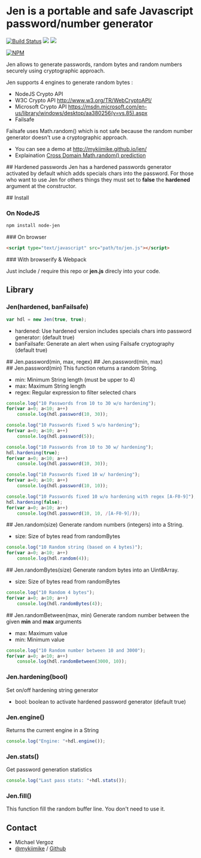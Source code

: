 # Jen is a portable and safe Javascript password/number generator

[![Build Status](https://travis-ci.org/mykiimike/jen.svg)](https://travis-ci.org/mykiimike/jen)
[![][gt-issues]][gt-issues]
[![][gt-licence]][gt-licence]

[![NPM](https://nodei.co/npm/node-jen.png?downloads)](https://nodei.co/npm/node-jen/)

Jen allows to generate passwords, random bytes and random numbers securely using cryptographic approach.

Jen supports 4 engines to generate random bytes :
* NodeJS Crypto API
* W3C Crypto API http://www.w3.org/TR/WebCryptoAPI/
* Microsoft Crypto API https://msdn.microsoft.com/en-us/library/windows/desktop/aa380256(v=vs.85).aspx
* Failsafe

Failsafe uses Math.random() which is not safe because the random number generator doesn't use a
cryptographic approach.   

* You can see a demo at http://mykiimike.github.io/jen/
* Explaination [Cross Domain Math.random() prediction](http://ifsec.blogspot.fr/2012/05/cross-domain-mathrandom-prediction.html)

## Hardened passwords
Jen has a hardened passwords generator activated by default which adds specials chars into the password.
For those who want to use Jen for others things they must set to **false** the **hardened**
argument at the constructor.

## Install

### On NodeJS
```bash
npm install node-jen
```

### On browser
```html
<script type="text/javascript" src="path/to/jen.js"></script>
```

### With browserify & Webpack

Just include / require this repo or **jen.js** direcly into your code.

## Library

### Jen(hardened, banFailsafe)
```js
var hdl = new Jen(true, true);
```
* hardened: Use hardened version includes specials chars into password generator: (default true)
* banFailsafe: Generate an alert when using Failsafe cryptography (default true)

## Jen.password(min, max, regex)
## Jen.password(min, max)
## Jen.password(min)
This function returns a random String.

* min: Minimum String length (must be upper to 4)
* max: Maximum String length
* regex: Regular expression to filter selected chars

```js
console.log("10 Passwords from 10 to 30 w/o hardening");
for(var a=0; a<10; a++)
	console.log(hdl.password(10, 30));

console.log("10 Passwords fixed 5 w/o hardening");
for(var a=0; a<10; a++)
	console.log(hdl.password(5));

console.log("10 Passwords from 10 to 30 w/ hardening");
hdl.hardening(true);
for(var a=0; a<10; a++)
	console.log(hdl.password(10, 30));

console.log("10 Passwords fixed 10 w/ hardening");
for(var a=0; a<10; a++)
	console.log(hdl.password(10, 10));

console.log("10 Passwords fixed 10 w/o hardening with regex [A-F0-9]");
hdl.hardening(false);
for(var a=0; a<10; a++)
	console.log(hdl.password(10, 10, /[A-F0-9]/));
```

## Jen.random(size)
Generate random numbers (integers) into a String.

* size: Size of bytes read from randomBytes

```js
console.log("10 Random string (based on 4 bytes)");
for(var a=0; a<10; a++)
	console.log(hdl.random(4));
```

## Jen.randomBytes(size)
Generate random bytes into an Uint8Array.

* size: Size of bytes read from randomBytes

```js
console.log("10 Random 4 bytes");
for(var a=0; a<10; a++)
	console.log(hdl.randomBytes(4));
```

## Jen.randomBetween(max, min)
Generate random number between the given **min** and **max** arguments

* max: Maximum value
* min: Minimum value

```js
console.log("10 Random number between 10 and 3000");
for(var a=0; a<10; a++)
	console.log(hdl.randomBetween(3000, 10));
```

### Jen.hardening(bool)
Set on/off hardening string generator

* bool: boolean to activate hardened password generator (default true)

### Jen.engine()
Returns the current engine in a String
```js
console.log("Engine: "+hdl.engine());
```

### Jen.stats()
Get password generation statistics
```js
console.log("Last pass stats: "+hdl.stats());
```

### Jen.fill()
This function fill the random buffer line. You don't need to use it.

## Contact

* Michael Vergoz
* [@mykiimike](https://twitter.com/mykiimike) / [Github](https://github.com/mykiimike)

[gt-issues]: https://img.shields.io/github/issues/mykiimike/jen.svg
[gt-licence]: https://img.shields.io/badge/license-GPLv3-blue.svg
